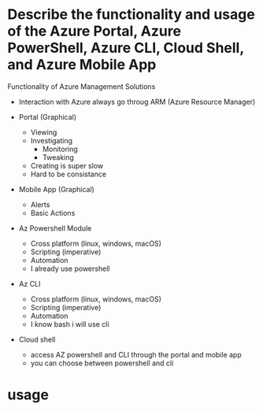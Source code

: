 # Describe the functionality and usage of the Azure Portal, Azure PowerShell, Azure CLI, Cloud Shell, and Azure Mobile App 

Functionality of Azure Management Solutions

- Interaction with Azure always go throug ARM (Azure Resource Manager)

- Portal (Graphical)
    - Viewing
    - Investigating
        - Monitoring
        - Tweaking
    - Creating is super slow
    - Hard to be consistance
- Mobile App (Graphical)
    - Alerts
    - Basic Actions

- Az Powershell Module
    - Cross platform (linux, windows, macOS)
    - Scripting (imperative)
    - Automation
    - I already use powershell

- Az CLI
    - Cross platform (linux, windows, macOS)
    - Scripting (imperative)
    - Automation
    - I know bash i will use cli

- Cloud shell
    - access AZ powershell and CLI through the portal and mobile app
    - you can choose between powershell and cli

# usage

